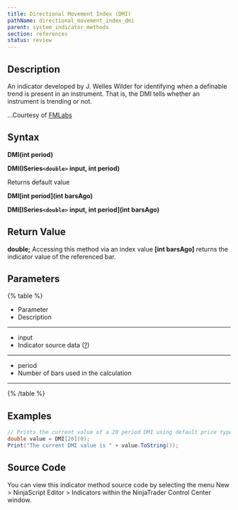 ```yaml
---
title: Directional Movement Index (DMI)
pathName: directional_movement_index_dmi
parent: system_indicator_methods
section: references
status: review
---
```


## Description

An indicator developed by J. Welles Wilder for identifying when a definable trend is present in an instrument. That is, the DMI tells whether an instrument is trending or not.

...Courtesy of [FMLabs](http://www.fmlabs.com/reference/default.htm?url=DX.htm)

## Syntax

**DMI(int period)**  

**DMI(ISeries`<double>` input, int period)**

Returns default value  

**DMI[int period](int barsAgo)**  

**DMI[ISeries`<double>` input, int period](int barsAgo)**

## Return Value

**double;** Accessing this method via an index value **[int barsAgo]** returns the indicator value of the referenced bar.

## Parameters

{% table %}

* Parameter
* Description

---

* input
* Indicator source data ([?](valid_input_data_for_indicator.md))

---

* period
* Number of bars used in the calculation

---

{% /table %}

## Examples

```csharp
// Prints the current value of a 20 period DMI using default price type
double value = DMI[20](0);
Print("The current DMI value is " + value.ToString());
```

## Source Code

You can view this indicator method source code by selecting the menu New > NinjaScript Editor > Indicators within the NinjaTrader Control Center window.
